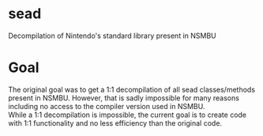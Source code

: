 # sead
 Decompilation of Nintendo's standard library present in NSMBU  

# Goal
 The original goal was to get a 1:1 decompilation of all sead classes/methods present in NSMBU. However, that is sadly impossible for many reasons including no access to the compiler version used in NSMBU.  
 While a 1:1 decompilation is impossible, the current goal is to create code with 1:1 functionality and no less efficiency than the original code.

